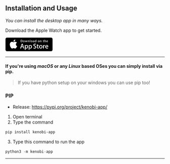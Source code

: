 
## Installation and Usage

*You can install the desktop app in many ways.*

Download the Apple Watch app to get started.

<a href="https://apps.apple.com/us/app/kenobi/id1595469125"><img src="https://raw.githubusercontent.com/Aayush9029/Kenobi-Server/main/readme-assets/download-appstore-icon.png" width="150px"></a>


---

#### If you're using *macOS* or any *Linux* based OSes you can simply install via pip.
> If you have python setup on your windows you can use pip too!

### PIP 

- Release: https://pypi.org/project/kenobi-app/

1. Open terminal
2. Type the command
```sh
pip install kenobi-app
```
3. Type this command to run the app
```python
python3 -m kenobi-app
```
---
